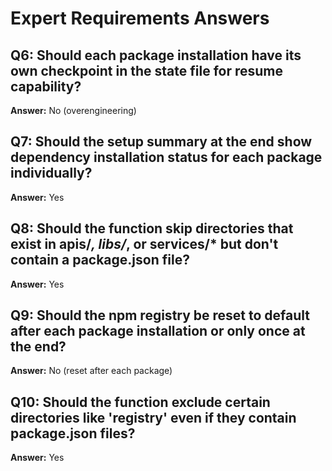 # Expert Requirements Answers

## Q6: Should each package installation have its own checkpoint in the state file for resume capability?
**Answer:** No (overengineering)

## Q7: Should the setup summary at the end show dependency installation status for each package individually?
**Answer:** Yes

## Q8: Should the function skip directories that exist in apis/*, libs/*, or services/* but don't contain a package.json file?
**Answer:** Yes

## Q9: Should the npm registry be reset to default after each package installation or only once at the end?
**Answer:** No (reset after each package)

## Q10: Should the function exclude certain directories like 'registry' even if they contain package.json files?
**Answer:** Yes